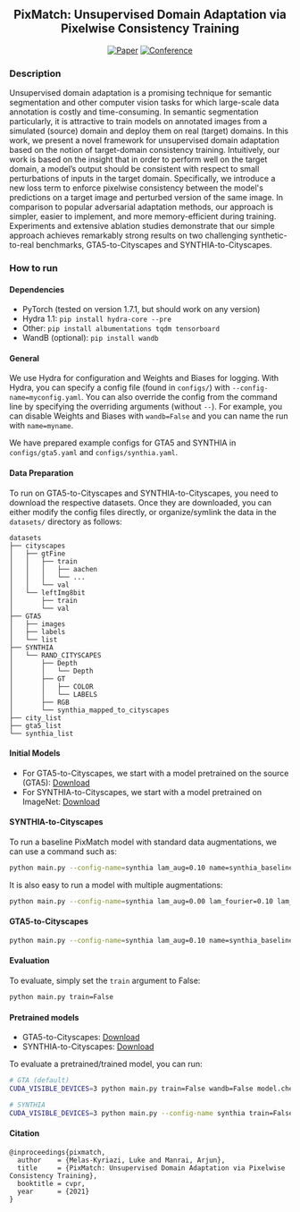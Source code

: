 <div align="center">    
 
## PixMatch: Unsupervised Domain Adaptation via Pixelwise Consistency Training

[![Paper](http://img.shields.io/badge/paper-arxiv.1001.2234-B31B1B.svg)](https://www.nature.com/articles/nature14539)
[![Conference](http://img.shields.io/badge/CVPR-2021-4b44ce.svg)](https://papers.nips.cc/book/advances-in-neural-information-processing-systems-31-2018)

</div>
 
### Description   
Unsupervised domain adaptation is a promising technique for semantic segmentation and other computer vision tasks for which large-scale data annotation is costly and time-consuming. In semantic segmentation particularly, it is attractive to train models on annotated images from a simulated (source) domain and deploy them on real (target) domains. In this work, we present a novel framework for unsupervised domain adaptation based on the notion of target-domain consistency training. Intuitively, our work is based on the insight that in order to perform well on the target domain, a model’s output should be consistent with respect to small perturbations of inputs in the target domain. Specifically, we introduce a new loss term to enforce pixelwise consistency between the model's predictions on a target image and perturbed version of the same image. In comparison to popular adversarial adaptation methods, our approach is simpler, easier to implement, and more memory-efficient during training. Experiments and extensive ablation studies demonstrate that our simple approach achieves remarkably strong results on two challenging synthetic-to-real benchmarks, GTA5-to-Cityscapes and SYNTHIA-to-Cityscapes. 

### How to run   

#### Dependencies
 - PyTorch (tested on version 1.7.1, but should work on any version)
 - Hydra 1.1: `pip install hydra-core --pre`
 - Other: `pip install albumentations tqdm tensorboard`
 - WandB (optional): `pip install wandb`

#### General
We use Hydra for configuration and Weights and Biases for logging. With Hydra, you can specify a config file (found in `configs/`) with `--config-name=myconfig.yaml`. You can also override the config from the command line by specifying the overriding arguments (without `--`). For example, you can disable Weights and Biases with `wandb=False` and you can name the run with `name=myname`. 

We have prepared example configs for GTA5 and SYNTHIA in `configs/gta5.yaml` and `configs/synthia.yaml`.

#### Data Preparation
To run on GTA5-to-Cityscapes and SYNTHIA-to-Cityscapes, you need to download the respective datasets. Once they are downloaded, you can either modify the config files directly, or organize/symlink the data in the `datasets/` directory as follows: 
```
datasets
├── cityscapes
│   ├── gtFine
│   │   ├── train
│   │   │   ├── aachen
│   │   │   └── ...
│   │   └── val
│   └── leftImg8bit
│       ├── train
│       └── val
├── GTA5
│   ├── images
│   ├── labels
│   └── list
├── SYNTHIA
│   └── RAND_CITYSCAPES
│       ├── Depth
│       │   └── Depth
│       ├── GT
│       │   ├── COLOR
│       │   └── LABELS
│       ├── RGB
│       └── synthia_mapped_to_cityscapes
├── city_list
├── gta5_list
└── synthia_list
```

#### Initial Models
 * For GTA5-to-Cityscapes, we start with a model pretrained on the source (GTA5): [Download](https://github.com/lukemelas/pixmatch/releases/download/v1.0.0/GTA5_source.pth)
 * For SYNTHIA-to-Cityscapes, we start with a model pretrained on ImageNet: [Download](http://vllab.ucmerced.edu/ytsai/CVPR18/DeepLab_resnet_pretrained_init-f81d91e8.pth)

#### SYNTHIA-to-Cityscapes
To run a baseline PixMatch model with standard data augmentations, we can use a command such as:
```bash
python main.py --config-name=synthia lam_aug=0.10 name=synthia_baseline
```
It is also easy to run a model with multiple augmentations:
```bash
python main.py --config-name=synthia lam_aug=0.00 lam_fourier=0.10 lam_cutmix=0.10 name=synthia_fourier_and_cutmix
```

#### GTA5-to-Cityscapes

```bash
python main.py --config-name=synthia lam_aug=0.10 name=synthia_baseline
```

#### Evaluation
To evaluate, simply set the `train` argument to False:
```bash
python main.py train=False
```

#### Pretrained models
 * GTA5-to-Cityscapes: [Download](https://github.com/lukemelas/pixmatch/releases/download/v1.0.0/GTA5-to-Cityscapes-checkpoint.pth)
 * SYNTHIA-to-Cityscapes: [Download](https://github.com/lukemelas/pixmatch/releases/download/v1.0.0/SYNTHIA-to-Cityscapes-checkpoint.pth)

To evaluate a pretrained/trained model, you can run: 
```bash
# GTA (default)
CUDA_VISIBLE_DEVICES=3 python main.py train=False wandb=False model.checkpoint=$(pwd)/pretrained/GTA5-to-Cityscapes-checkpoint.pth

# SYNTHIA
CUDA_VISIBLE_DEVICES=3 python main.py --config-name synthia train=False wandb=False model.checkpoint=$(pwd)/pretrained/GTA5-to-Cityscapes-checkpoint.pth
```

#### Citation   
```
@inproceedings{pixmatch,
  author    = {Melas-Kyriazi, Luke and Manrai, Arjun},
  title     = {PixMatch: Unsupervised Domain Adaptation via Pixelwise Consistency Training},
  booktitle = cvpr,
  year      = {2021}
}
```
